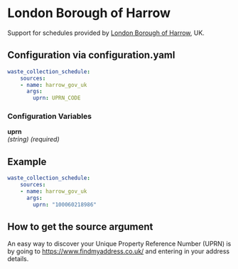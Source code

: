 # London Borough of Harrow

Support for schedules provided by [London Borough of Harrow](https://www.harrow.gov.uk/), UK.

## Configuration via configuration.yaml

```yaml
waste_collection_schedule:
    sources:
    - name: harrow_gov_uk
      args:
        uprn: UPRN_CODE
```

### Configuration Variables

**uprn**  
*(string) (required)*

## Example

```yaml
waste_collection_schedule:
    sources:
    - name: harrow_gov_uk
      args:
        uprn: "100060218986"
```

## How to get the source argument

An easy way to discover your Unique Property Reference Number (UPRN) is by going to <https://www.findmyaddress.co.uk/> and entering in your address details.